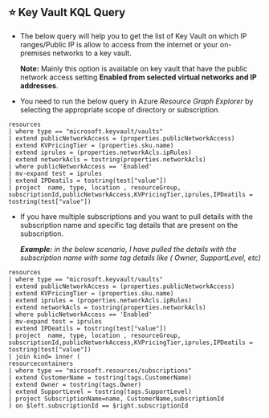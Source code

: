 ## :star: Key Vault KQL Query

* The below query will help you to get the list of Key Vault on which IP ranges/Public IP is allow to access from the internet or your on-premises networks to a key vault.

    **Note:** Mainly this option is available on key vault that have the public network access setting **Enabled from selected virtual networks and IP addresses**.

* You need to run the below query in Azure *Resource Graph Explorer* by selecting the appropriate scope of directory or subscription. 

```kql
resources
| where type == "microsoft.keyvault/vaults"
| extend publicNetworkAccess = (properties.publicNetworkAccess)
| extend KVPricingTier = (properties.sku.name)
| extend iprules = (properties.networkAcls.ipRules)
| extend networkAcls = tostring(properties.networkAcls)
| where publicNetworkAccess == 'Enabled'
| mv-expand test = iprules
| extend IPDeatils = tostring(test["value"])
| project  name, type, location , resourceGroup, subscriptionId,publicNetworkAccess,KVPricingTier,iprules,IPDeatils = tostring(test["value"])
```
* If you have multiple subscriptions and you want to pull details with the subscription name and specific tag details that are present on the subscription. 

    _**Example:** in the below scenario, I have pulled the details with the subscription name with some tag details like ( Owner, SupportLevel, etc)_

```kql
resources
| where type == "microsoft.keyvault/vaults"
| extend publicNetworkAccess = (properties.publicNetworkAccess)
| extend KVPricingTier = (properties.sku.name)
| extend iprules = (properties.networkAcls.ipRules)
| extend networkAcls = tostring(properties.networkAcls)
| where publicNetworkAccess == 'Enabled'
| mv-expand test = iprules
| extend IPDeatils = tostring(test["value"])
| project  name, type, location , resourceGroup, subscriptionId,publicNetworkAccess,KVPricingTier,iprules,IPDeatils = tostring(test["value"])
| join kind= inner (
resourcecontainers
| where type == "microsoft.resources/subscriptions"
| extend CustomerName = tostring(tags.CustomerName)
| extend Owner = tostring(tags.Owner)
| extend SupportLevel = tostring(tags.SupportLevel)
| project SubscriptionName=name, CustomerName,subscriptionId
) on $left.subscriptionId == $right.subscriptionId
```